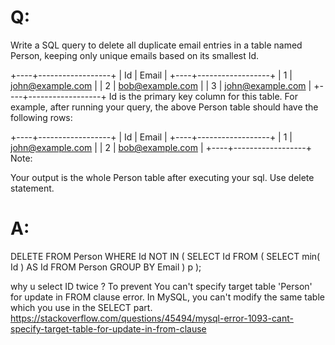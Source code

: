 # Q:
Write a SQL query to delete all duplicate email entries in a table named Person,
keeping only unique emails based on its smallest Id.

+----+------------------+
| Id | Email            |
+----+------------------+
| 1  | john@example.com |
| 2  | bob@example.com  |
| 3  | john@example.com |
+----+------------------+
Id is the primary key column for this table.
For example, after running your query, the above Person table should have the following rows:

+----+------------------+
| Id | Email            |
+----+------------------+
| 1  | john@example.com |
| 2  | bob@example.com  |
+----+------------------+
Note:

Your output is the whole Person table after executing your sql. Use delete statement.

# A:
DELETE 
FROM
	Person 
WHERE
	Id NOT IN ( SELECT Id FROM ( SELECT min( Id ) AS Id FROM Person GROUP BY Email ) p );
	

why u select ID twice ?
To prevent You can't specify target table 'Person' for update in FROM clause error.
In MySQL, you can't modify the same table which you use in the SELECT part.
https://stackoverflow.com/questions/45494/mysql-error-1093-cant-specify-target-table-for-update-in-from-clause